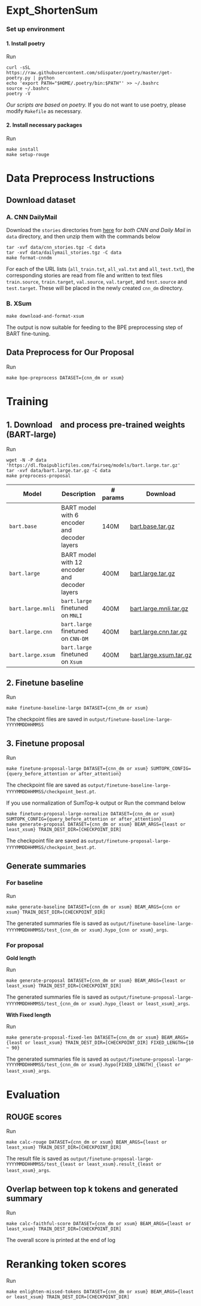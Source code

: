 # Expt_ShortenSum

### Set up environment
#### 1. Install poetry
Run

```
curl -sSL https://raw.githubusercontent.com/sdispater/poetry/master/get-poetry.py | python
echo 'export PATH="$HOME/.poetry/bin:$PATH"' >> ~/.bashrc
source ~/.bashrc
poetry -V
```

*Our scripts are based on poetry.* If you do not want to use poetry, please modify `Makefile` as necessary.

#### 2. Install necessary packages
Run

```
make install
make setup-rouge
```

# Data Preprocess Instructions

## Download dataset

### A. CNN DailyMail
Download the `stories` directories from [here](http://cs.nyu.edu/~kcho/DMQA/) for *both CNN and Daily Mail* in `data` directory, and then unzip them with the commands below

```
tar -xvf data/cnn_stories.tgz -C data
tar -xvf data/dailymail_stories.tgz -C data
make format-cnndm
```

For each of the URL lists (`all_train.txt`, `all_val.txt` and `all_test.txt`), the corresponding stories are read from file and written to text files `train.source`, `train.target`, `val.source`, `val.target`, and `test.source` and `test.target`. These will be placed in the newly created `cnn_dm` directory.


### B. XSum

```
make download-and-format-xsum
```

The output is now suitable for feeding to the BPE preprocessing step of BART fine-tuning.


## Data Preprocess for Our Proposal

Run

```
make bpe-preprocess DATASET={cnn_dm or xsum}
```

# Training

## 1. Download　and process pre-trained weights (BART-large)
Run

```
wget -N -P data 'https://dl.fbaipublicfiles.com/fairseq/models/bart.large.tar.gz'
tar -xvf data/bart.large.tar.gz -C data
make preprocess-proposal
```

Model | Description | # params | Download
---|---|---|---
`bart.base` | BART model with 6 encoder and decoder layers | 140M | [bart.base.tar.gz](https://dl.fbaipublicfiles.com/fairseq/models/bart.base.tar.gz)
`bart.large` | BART model with 12 encoder and decoder layers | 400M | [bart.large.tar.gz](https://dl.fbaipublicfiles.com/fairseq/models/bart.large.tar.gz)
`bart.large.mnli` | `bart.large` finetuned on `MNLI` | 400M | [bart.large.mnli.tar.gz](https://dl.fbaipublicfiles.com/fairseq/models/bart.large.mnli.tar.gz)
`bart.large.cnn` | `bart.large` finetuned on `CNN-DM` | 400M | [bart.large.cnn.tar.gz](https://dl.fbaipublicfiles.com/fairseq/models/bart.large.cnn.tar.gz)
`bart.large.xsum` | `bart.large` finetuned on `Xsum` | 400M | [bart.large.xsum.tar.gz](https://dl.fbaipublicfiles.com/fairseq/models/bart.large.xsum.tar.gz)

## 2. Finetune baseline
Run

```
make finetune-baseline-large DATASET={cnn_dm or xsum}
```

The checkpoint files are saved in `output/finetune-baseline-large-YYYYMMDDHHMMSS`

## 3. Finetune proposal
Run

```
make finetune-proposal-large DATASET={cnn_dm or xsum} SUMTOPK_CONFIG={query_before_attention or after_attention}
```

The checkpoint file are saved as `output/finetune-baseline-large-YYYYMMDDHHMMSS/checkpoint_best.pt`.  


If you use normalization of SumTop-k output or Run the command below

```
make finetune-proposal-large-normalize DATASET={cnn_dm or xsum} SUMTOPK_CONFIG={query_before_attention or after_attention}
make generate-proposal DATASET={cnn_dm or xsum} BEAM_ARGS={least or least_xsum} TRAIN_DEST_DIR=[CHECKPOINT_DIR]
```

The checkpoint file are saved as `output/finetune-proposal-large-YYYYMMDDHHMMSS/checkpoint_best.pt`.  

## Generate summaries
### For baseline
Run

```
make generate-baseline DATASET={cnn_dm or xsum} BEAM_ARGS={cnn or xsum} TRAIN_DEST_DIR=[CHECKPOINT_DIR]
```

The generated summaries file is saved as `output/finetune-baseline-large-YYYYMMDDHHMMSS/test_{cnn_dm or xsum}.hypo_{cnn or xsum}_args`.

### For proposal

**Gold length**

Run

```
make generate-proposal DATASET={cnn_dm or xsum} BEAM_ARGS={least or least_xsum} TRAIN_DEST_DIR=[CHECKPOINT_DIR]
```

The generated summaries file is saved as `output/finetune-proposal-large-YYYYMMDDHHMMSS/test_{cnn_dm or xsum}.hypo_{least or least_xsum}_args`.


**With Fixed length**

Run

```
make generate-proposal-fixed-len DATASET={cnn_dm or xsum} BEAM_ARGS={least or least_xsum} TRAIN_DEST_DIR=[CHECKPOINT_DIR] FIXED_LENGTH={10 ~ 90}
```

The generated summaries file is saved as `output/finetune-proposal-large-YYYYMMDDHHMMSS/test_{cnn_dm or xsum}.hypo[FIXED_LENGTH]_{least or least_xsum}_args`.


# Evaluation

## ROUGE scores
Run

```
make calc-rouge DATASET={cnn_dm or xsum} BEAM_ARGS={least or least_xsum} TRAIN_DEST_DIR=[CHECKPOINT_DIR]
```

The result file is saved as `output/finetune-proposal-large-YYYYMMDDHHMMSS/test_{least or least_xsum}.result_{least or least_xsum}_args`.


## Overlap between top k tokens and generated summary
Run

```
make calc-faithful-score DATASET={cnn_dm or xsum} BEAM_ARGS={least or least_xsum} TRAIN_DEST_DIR=[CHECKPOINT_DIR]
```

The overall score is printed at the end of log

# Reranking token scores
Run

```
make enlighten-missed-tokens DATASET={cnn_dm or xsum} BEAM_ARGS={least or least_xsum} TRAIN_DEST_DIR=[CHECKPOINT_DIR]
```
